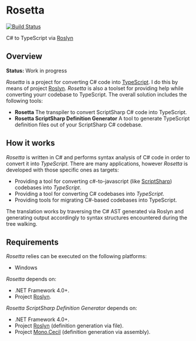 # Rosetta

[![Build Status](http://antino-enlad.cloudapp.net:8080/job/Rosetta/badge/icon)](http://antino-enlad.cloudapp.net:8080/job/Rosetta/)

C# to TypeScript via [Roslyn](https://github.com/dotnet/roslyn)

## Overview
**Status:** Work in progress

_Rosetta_ is a project for converting C# code into [TypeScript](http://www.typescriptlang.org/). I do this by means of project [Roslyn](https://github.com/dotnet/roslyn). _Rosetta_ is also a toolset for providing help while converting yourr codebase to TypeScript. The overall solution includes the following tools:

- **Rosetta** The transpiler to convert ScriptSharp C# code into TypeScript.
- **Rosetta ScriptSharp Definition Generator** A tool to generate TypeScript definition files out of your ScriptSharp C# codebase.

## How it works
_Rosetta_ is written in C# and performs syntax analysis of C# code in order to convert it into _TypeScript_. There are many applications, however _Rosetta_ is developed with those specific ones as targets:

- Providing a tool for converting c#-to-javascript (like [ScriptSharp](https://github.com/nikhilk/scriptsharp)) codebases into _TypeScript_.
- Providing a tool for converting C# codebases into _TypeScript_.
- Providing tools for migrating C#-based codebases into TypeScript.

The translation works by traversing the C# AST generated via Roslyn and generating output accordingly to syntax structures encountered during the tree walking.

## Requirements
_Rosetta_ relies can be executed on the following platforms:

- Windows

_Rosetta_ depends on:

- .NET Framework 4.0+.
- Project [Roslyn](https://github.com/dotnet/roslyn).

_Rosetta ScriptSharp Definition Generator_ depends on:

- .NET Framework 4.0+.
- Project [Roslyn](https://github.com/dotnet/roslyn) (definition generation via file).
- Project [Mono.Cecil](https://github.com/jbevain/cecil) (definition generation via assembly).
